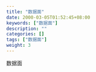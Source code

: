 ```yaml
---
title: "数据面"
date: 2000-03-05T01:52:45+08:00
keywords: ["数据面"]
description: ""
categories: []
tags: ["数据面"]
weight: 3
---
```

数据面